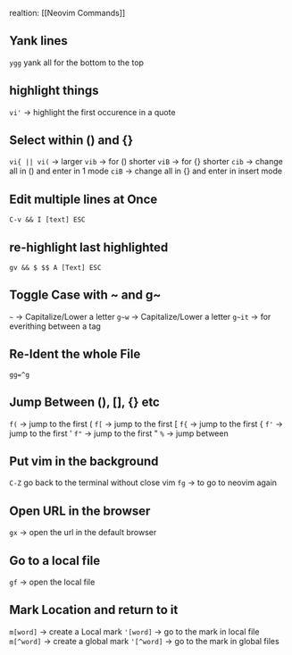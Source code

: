 realtion: [[Neovim Commands]]

## Yank lines
`ygg` yank all for the bottom to the top
## highlight things
`vi'` -> highlight the first occurence in a quote
## Select within () and {}

`vi{ || vi(` -> larger
`vib` -> for () shorter
`viB` -> for {} shorter
`cib` -> change all in () and enter in 1 mode
`ciB` -> change all in {} and enter in insert mode
## Edit multiple lines at Once
`C-v && I [text] ESC`
## re-highlight last highlighted
`gv && $ $$ A [Text] ESC`

## Toggle Case with ~ and g~
`~` -> Capitalize/Lower a letter
`g~w` -> Capitalize/Lower a letter
`g~it` -> for everithing between a tag

## Re-Ident the whole File
`gg=^g`

## Jump Between (), [], {} etc
`f(` -> jump to the first (
`f[` -> jump to the first [
`f{` -> jump to the first {
`f'` -> jump to the first '
`f"` -> jump to the first "
`%` -> jump between 
## Put vim in the background

`C-Z` go back to the terminal without close vim
`fg` -> to go to neovim again

## Open URL in the browser
`gx` -> open the url in the default browser

## Go to a local file
`gf` -> open the local file

## Mark Location and return to it
`m[word]` -> create a Local mark
`'[word]` -> go to the mark in local file
`m[^word]` -> create a global mark
`'[^word]` -> go to the mark in global files